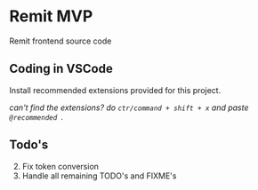 # Remit MVP

Remit frontend source code

## Coding in VSCode

Install recommended extensions provided for this project.

_can't find the extensions? do `ctr/command + shift + x` and paste `@recommended `._

## Todo's

2. Fix token conversion
3. Handle all remaining TODO's and FIXME's
